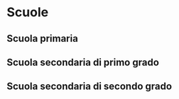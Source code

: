 # Scuole

## Scuola primaria

## Scuola secondaria di primo grado

## Scuola secondaria di secondo grado
